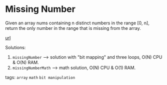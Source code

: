 # Missing Number

Given an array nums containing n distinct numbers in the range [0, n], return the only number in the range that is missing from the array.

[url](https://leetcode.com/problems/missing-number/description/)

Solutions:
1. `missingNumber` --> solution with "bit mapping" and three loops, O(N) CPU & O(N) RAM.
2. `missingNumberMath` --> math solution, O(N) CPU & O(1) RAM.

tags:
`array` `math` `bit manipulation`